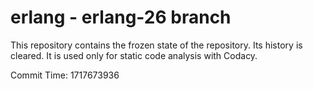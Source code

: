 # erlang - erlang-26 branch

This repository contains the frozen state of the repository.
Its history is cleared. It is used only for static code
analysis with Codacy.

Commit Time: 1717673936
